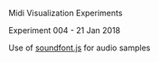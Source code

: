Midi Visualization Experiments


Experiment 004 - 21 Jan 2018

Use of [soundfont.js](https://github.com/danigb/soundfont-player) for audio samples
